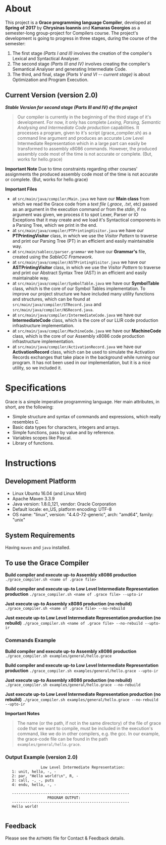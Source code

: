 # About

  This project is a **Grace programming language Compiler**, developed at **Spring of 2017** by
  **Chrysinas Ioannis** and **Kamaras Georgios** as a semester-long group-project for Compilers course.
  The project's development is going to progress in three stages, during the course of the semester:
  1. The first stage _(Parts I and II)_ involves the creation of the compiler's Lexical and Syntactical Analyser.
  2. The second stage _(Parts III and IV)_ involves creating the compiler's Semantical Analyser and generating Intermediate Code.
  3. The third, and final, stage _(Parts V and VI -- current stage)_ is about Optimization and Program Execution.

## Current Version (version 2.0)

  ***Stable Version for second stage _(Parts III and IV)_ of the project***
  >Our compiler is currently in the beginning of the third stage of it's development. For now, it only has complete
  *Lexing, Parsing, Semantic Analysing and Intermediate Code production* capabilities. It processes a program, given to
  it's script (grace_compiler.sh) as a command line argument and produces an accurate Low Level Intermediate
  Representation which in a large part can easily be transformed to assembly x8086 commands. However, the produced
  assembly code most of the time is not accurate or complete. (But, works for hello.grace)
  
  **Important Note**
  Due to time constraints regarding other courses' assignments the produced assembly code most of the time is not 
  accurate or complete. (But, works for hello.grace)
  
  **Important Files**
  * at ```src/main/java/compiler/Main.java``` we have our **Main class** from which we read the Grace code from a
  *text file* (*.grace*, *.txt*, etc) passed as an argument in the execution command *or* from the *stdin*, if no
  argument was given, we process it to spot Lexer, Parser or IO Exceptions that it may create and we load it's
  Syntactical components in a Parsing Tree, which we print in the end.
  * at ```src/main/java/compiler/PTPrintingVisitor.java``` we have our **PTPrintingVisitor** class, in which
  we use the *Visitor Pattern* to traverse and print our Parsing Tree (PT) in an efficient and easily maintainable way.
  * at ```src/main/sablecc/parser.grammar``` we have our **Grammar's** file, created using the *SableCC Framework*.
  * at ```src/main/java/compiler/ASTPrintingVisitor.java``` we have our **ASTPrintingVisitor** class, in which
    we use the *Visitor Pattern* to traverse and print our Abstract Syntax Tree (AST) in an efficient and easily maintainable way.
  * at ```src/main/java/compiler/SymbolTable.java``` we have our **SymbolTable** class, which is the core of our Symbol 
  Tables implementation. To improve our project structure we have included many utility functions and structures, which
  can be found at ```src/main/java/compiler/STRecord.java``` and ```src/main/java/compiler/NSRecord.java```.
  * at ```src/main/java/compiler/IntermediateCode.java``` we have our **IntermediateCode** class, which is the core of our
   LLIR code production infrastructure implementation.
  * at ```src/main/java/compiler/MachineCode.java``` we have our **MachineCode** class, which is the core of our
   Assembly x8086 code production infrastructure implementation.
  * at ```src/main/java/compiler/ActivationRecord.java``` we have our **ActivationRecord** class, which can be used to
   simulate the Activation Records exchanges that take place in the background while running our program. It has not
   been used in our implementation, but it is a nice utility, so we included it.

# Specifications

  Grace is a simple imperative programming language. Her main attributes, in short, are the following:
  * Simple structure and syntax of commands and expressions, which really resembles C.
  * Basic data types for characters, integers and arrays.
  * Simple functions, pass by value and by reference.
  * Variables scopes like Pascal.
  * Library of functions.

# Instructions

## Development Platform

   * Linux Ubuntu 16.04 (and Linux Mint)
   * Apache Maven 3.3.9
   * Java version: 1.8.0_121, vendor: Oracle Corporation
   * Default locale: en_US, platform encoding: UTF-8
   * OS name: "linux", version: "4.4.0-72-generic", arch: "amd64", family: "unix"

## System Requirements

   Having ```maven``` and ```java``` installed.

## To use the Grace Compiler

   **Build compiler and execute up-to Assembly x8086 production**
   ```./grace_compiler.sh <name of .grace file>```
   
   **Build compiler and execute up-to Low Level Intermediate Representation production**
   ```./grace_compiler.sh <name of .grace file> --upto-ir```
   
   **Just execute up-to Assembly x8086 production (no rebuild)**
   ```./grace_compiler.sh <name of .grace file> --no-rebuild```
   
   **Just execute up-to Low Level Intermediate Representation production (no rebuild)**
   ```./grace_compiler.sh <name of .grace file> --no-rebuild --upto-ir```

### Commands Example

   **Build compiler and execute up-to Assembly x8086 production**
   ```./grace_compiler.sh examples/general/hello.grace```
     
   **Build compiler and execute up-to Low Level Intermediate Representation production**
   ```./grace_compiler.sh examples/general/hello.grace --upto-ir```
      
   **Just execute up-to Assembly x8086 production (no rebuild)**
   ```./grace_compiler.sh examples/general/hello.grace --no-rebuild```
     
   **Just execute up-to Low Level Intermediate Representation production (no rebuild)**
   ```./grace_compiler.sh examples/general/hello.grace --no-rebuild --upto-ir```
    
   **Important Notes**
   >The name (or the path, if not in the same directory) of the file of grace code that we want to compile, must be 
   included in the execution's command, like we do in other compilers, e.g. the gcc. In our example, the grace-code file
   can be found in the path ```examples/general/hello.grace```.
   
### Output Example (version 2.0)

   ```
                   Low Level Intermediate Representation:
      1: unit, hello, -, -
      2: par, "Hello world!\n", R, -
      3: call, -, -, puts
      4: endu, hello, -, -
      
      -----------------------------------------------------
                      PROGRAM OUTPUT:
      -----------------------------------------------------
      Hello world!
      
   ```

## Feedback

  Please see the ```AUTHORS``` file for Contact & Feedback details.
